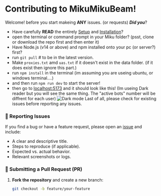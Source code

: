 # Contributing to MikuMikuBeam!

Welcome! before you start makeing **ANY** issues. (or requests) ***Did you***?

- Have carefully **READ** the entirely [Setup](https://github.com/sammwyy/MikuMikuBeam?tab=readme-ov-file#setup-%EF%B8%8F) and [Installation](https://github.com/sammwyy/MikuMikuBeam?tab=readme-ov-file#installation-)?
- open the terminal or command prompt in your Miku folder? (psst, clone or download the repo first and then enter it)
- Have Node.js (v14 or above) and npm installed onto your pc (or server?) first?
- run `git pull` # to be in the latest version.
- Make `proxies.txt` amd `uas.txt` if it doesn't exist in the data folder. (if it does exist then ignore this part.)
- run `npm install` in the terminal (im assuming you are useing ubuntu, or windows terminal....)
- and then run `npm run dev` to start the server!
- then go to [localhost:5173](http://localhost:5173/)
and it should look like this! (Im useing Dark reader but you will see the same thing. The "active bots" number will be diffrent for each user)
![Dark mode](https://github.com/user-attachments/assets/7407c4b8-7952-4b26-ae2d-6772a537f466)
Last of all, please check for existing issues before reporting any issues.


### 🐛 Reporting Issues
If you find a bug or have a feature request, please open an [issue](https://github.com/sammwyy/MikuMikuBeam/issues) and include:
- A clear and descriptive title.
- Steps to reproduce (if applicable).
- Expected vs. actual behavior.
- Relevant screenshots or logs.

### 🔧 Submitting a Pull Request (PR)
1. **Fork the repository** and create a new branch:
   ```sh
   git checkout -b feature/your-feature
